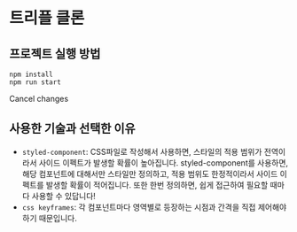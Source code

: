 # 트리플 클론

## 프로젝트 실행 방법

```
npm install
npm run start
```
Cancel changes
## 사용한 기술과 선택한 이유

- `styled-component`: CSS파일로 작성해서 사용하면, 스타일의 적용 범위가 전역이라서 사이드 이펙트가 발생할 확률이 높아집니다.
  styled-component를 사용하면, 해당 컴포넌트에 대해서만 스타일만 정의하고, 적용 범위도 한정적이라서 사이드 이펙트를 발생할 확률이 적어집니다.
  또한 한번 정의하면, 쉽게 접근하여 필요할 때마다 사용할 수 있답니다!
- `css keyframes`: 각 컴포넌트마다 영역별로 등장하는 시점과 간격을 직접 제어해야 하기 때문입니다.
